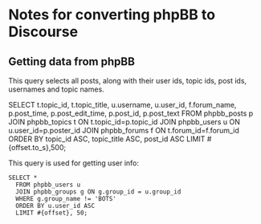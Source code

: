# Notes for converting phpBB to Discourse

## Getting data from phpBB

This query selects all posts, along with their user ids, topic ids, post ids, usernames and topic names.

   SELECT t.topic_id, t.topic_title,
      u.username, u.user_id,
      f.forum_name,
      p.post_time, p.post_edit_time,
      p.post_id,
      p.post_text
      FROM phpbb_posts p
      JOIN phpbb_topics t ON t.topic_id=p.topic_id
      JOIN phpbb_users u ON u.user_id=p.poster_id
      JOIN phpbb_forums f ON t.forum_id=f.forum_id
      ORDER BY topic_id ASC, topic_title ASC, post_id ASC
      LIMIT #{offset.to_s},500;

This query is used for getting user info:

    SELECT * 
      FROM phpbb_users u
      JOIN phpbb_groups g ON g.group_id = u.group_id
      WHERE g.group_name != 'BOTS'
      ORDER BY u.user_id ASC
      LIMIT #{offset}, 50;
